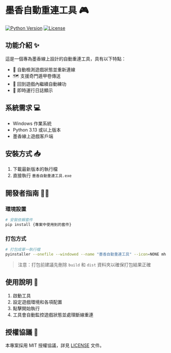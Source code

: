 # 墨香自動重連工具 🎮

[![Python Version](https://img.shields.io/badge/python-3.13-blue.svg)](https://www.python.org/downloads/)
[![License](https://img.shields.io/badge/license-MIT-green.svg)](https://opensource.org/licenses/MIT)

## 功能介紹 ✨

這是一個專為墨香線上設計的自動重連工具，具有以下特點：

- 🔄 自動檢測遊戲狀態並重新連線
- 🗺️ 支援奇門遁甲卷傳送
- 🎯 回到遊戲內繼續自動練功
- 📝 即時運行日誌顯示

## 系統需求 💻

- Windows 作業系統
- Python 3.13 或以上版本
- 墨香線上遊戲客戶端

## 安裝方式 📥

1. 下載最新版本的執行檔
2. 直接執行 `墨香自動重連工具.exe`

## 開發者指南 👨‍💻

### 環境設置

```bash
# 安裝依賴套件
pip install {專案中使用到的套件}
```

### 打包方式

```bash
# 打包成單一執行檔
pyinstaller --onefile --windowed --name "墨香自動重連工具" --icon=NONE mhs_auto_relogin.py
```

> 注意：打包前建議先刪除 `build` 和 `dist` 資料夾以確保打包結果正確

## 使用說明 📖

1. 啟動工具
2. 設定遊戲環境和各項配置
3. 點擊開始執行
4. 工具會自動監控遊戲狀態並處理斷線重連

## 授權協議 📜

本專案採用 MIT 授權協議，詳見 [LICENSE](LICENSE) 文件。